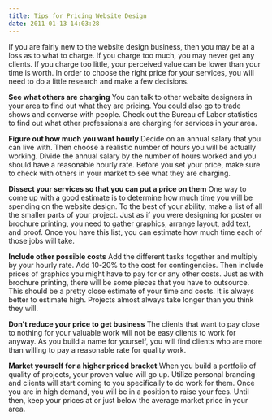 ```yaml
---
title: Tips for Pricing Website Design
date: 2011-01-13 14:03:28
---
```


If you are fairly new to the website design business, then you may be at
a loss as to what to charge. If you charge too much, you may never get
any clients. If you charge too little, your perceived value can be lower
than your time is worth. In order to choose the right price for your
services, you will need to do a little research and make a few
decisions.

**See what others are charging**
You can talk to other website designers in your area to find out what
they are pricing. You could also go to trade shows and converse with
people. Check out the Bureau of Labor statistics to find out what other
professionals are charging for services in your area.

**Figure out how much you want hourly**
Decide on an annual salary that you can live with. Then choose a
realistic number of hours you will be actually working. Divide the
annual salary by the number of hours worked and you should have a
reasonable hourly rate. Before you set your price, make sure to check
with others in your market to see what they are charging.

**Dissect your services so that you can put a price on them**
One way to come up with a good estimate is to determine how much time
you will be spending on the website design. To the best of your ability,
make a list of all the smaller parts of your project. Just as if you
were designing for poster or brochure printing, you need to gather
graphics, arrange layout, add text, and proof. Once you have this list,
you can estimate how much time each of those jobs will take.

**Include other possible costs**
Add the different tasks together and multiply by your hourly rate. Add
10-20% to the cost for contingencies. Then include prices of graphics
you might have to pay for or any other costs. Just as with brochure
printing, there will be some pieces that you have to outsource. This
should be a pretty close estimate of your time and costs. It is always
better to estimate high. Projects almost always take longer than you
think they will.

**Don't reduce your price to get business**
The clients that want to pay close to nothing for your valuable work
will not be easy clients to work for anyway. As you build a name for
yourself, you will find clients who are more than willing to pay a
reasonable rate for quality work.

**Market yourself for a higher priced bracket**
When you build a portfolio of quality of projects, your proven value
will go up. Utilize personal branding and clients will start coming to
you specifically to do work for them. Once you are in high demand, you
will be in a position to raise your fees. Until then, keep your prices
at or just below the average market price in your area.
